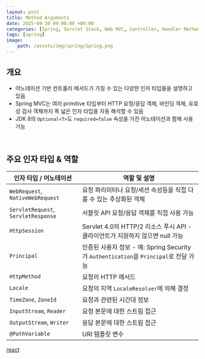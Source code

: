 ```yaml
---
layout: post
title: Method Arguments
date: 2025-09-30 09:00:00 +09:00
categories: [Spring, Servlet Stack, Web MVC, Controller, Handler Method]
tags: [spring]
image:
    path: /assets/img/spring/Spring.png
---
```


## 개요

- 어노테이션 기반 컨트롤러 메서드가 가질 수 있는 다양한 인자 타입들을 설명하고 있음
- Spring MVC는 여러 primitive 타입부터 HTTP 요청/응답 객체, 바인딩 객체, 유효성 검사 객체까지 폭 넓은 인자 타입을 자동 해석할 수 있음
- JDK 8의 `Optional<T>`도 `required=false` 속성을 가진 어노테이션과 함께 사용 가능

<br>

## 주요 인자 타입 & 역할


| 인자 타입 / 어노테이션 | 역할 및 설명 |
|-|-|
| `WebRequest`, `NativeWebRequest` | 요청 파리미터나 요청/세션 속성등을 직접 다룰 수 있는 추상화된 객체 |
| `ServletRequest`, `ServletResponse` | 서블릿 API 요청/응답 객체를 직접 사용 가능 |
| `HttpSession` | Servlet 4.0의 HTTP/2 리소스 푸시 API - 클라이언트가 지원하지 않으면 null 가능 |
| `Principal` | 인증된 사용자 정보 - 예: Spring Security가 `Authentication`을 `Principal`로 전달 가능 |
| `HttpMethod` | 요청의 HTTP 메서드 |
| `Locale` | 요청의 지역 `LocaleResolver`에 의해 결정 |
| `TimeZone`, `ZoneId` | 요청과 관련된 시간대 정보 |
| `InputStream`, `Reader` | 요청 본문에 대한 스트림 접근 |
| `OutputStream`, `Writer` | 응답 본문에 대한 스트림 접근 |
| `@PathVariable` | URI 템플릿 변수 |


[react](https://answer0424.github.io/react_playground/#/)